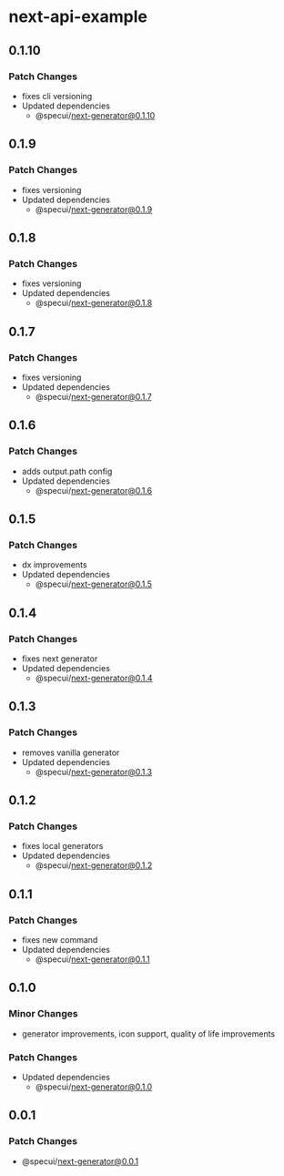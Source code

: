 # next-api-example

## 0.1.10

### Patch Changes

- fixes cli versioning
- Updated dependencies
  - @specui/next-generator@0.1.10

## 0.1.9

### Patch Changes

- fixes versioning
- Updated dependencies
  - @specui/next-generator@0.1.9

## 0.1.8

### Patch Changes

- fixes versioning
- Updated dependencies
  - @specui/next-generator@0.1.8

## 0.1.7

### Patch Changes

- fixes versioning
- Updated dependencies
  - @specui/next-generator@0.1.7

## 0.1.6

### Patch Changes

- adds output.path config
- Updated dependencies
  - @specui/next-generator@0.1.6

## 0.1.5

### Patch Changes

- dx improvements
- Updated dependencies
  - @specui/next-generator@0.1.5

## 0.1.4

### Patch Changes

- fixes next generator
- Updated dependencies
  - @specui/next-generator@0.1.4

## 0.1.3

### Patch Changes

- removes vanilla generator
- Updated dependencies
  - @specui/next-generator@0.1.3

## 0.1.2

### Patch Changes

- fixes local generators
- Updated dependencies
  - @specui/next-generator@0.1.2

## 0.1.1

### Patch Changes

- fixes new command
- Updated dependencies
  - @specui/next-generator@0.1.1

## 0.1.0

### Minor Changes

- generator improvements, icon support, quality of life improvements

### Patch Changes

- Updated dependencies
  - @specui/next-generator@0.1.0

## 0.0.1

### Patch Changes

- @specui/next-generator@0.0.1
